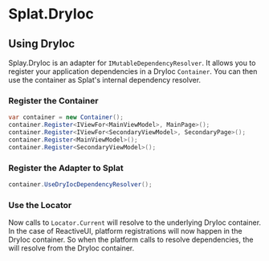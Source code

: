 # Splat.DryIoc

## Using DryIoc

Splay.DryIoc is an adapter for `IMutableDependencyResolver`.  It allows you to register your application dependencies in a DryIoc `Container`.  You can then use the container as Splat's internal dependency resolver.

### Register the Container

```cs
var container = new Container();
container.Register<IViewFor<MainViewModel>, MainPage>();
container.Register<IViewFor<SecondaryViewModel>, SecondaryPage>();
container.Register<MainViewModel>();
container.Register<SecondaryViewModel>();
```

### Register the Adapter to Splat

```cs
container.UseDryIocDependencyResolver();
```

### Use the Locator

Now calls to `Locator.Current` will resolve to the underlying DryIoc container.  In the case of ReactiveUI, platform registrations will now happen in the DryIoc container.  So when the platform calls to resolve dependencies, the will resolve from the DryIoc container.